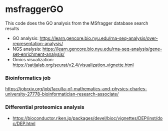 # msfraggerGO
This code does the GO analysis from the MSfragger database search results

- GO analysis: https://learn.gencore.bio.nyu.edu/rna-seq-analysis/over-representation-analysis/
- NGS analysis: https://learn.gencore.bio.nyu.edu/rna-seq-analysis/gene-set-enrichment-analysis/
- Omics visualization: https://satijalab.org/seurat/v2.4/visualization_vignette.html

### Bioinformatics job
https://jobrxiv.org/job/faculta-of-mathematics-and-physics-charles-university-27778-bioinformatician-research-associate/

### Differential proteomics analysis
- https://bioconductor.riken.jp/packages/devel/bioc/vignettes/DEP/inst/doc/DEP.html

